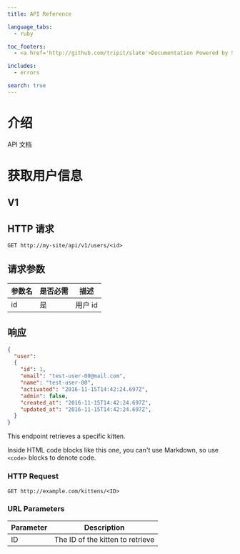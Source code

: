 ```yaml
---
title: API Reference

language_tabs:
  - ruby

toc_footers:
  - <a href='http://github.com/tripit/slate'>Documentation Powered by Slate</a>

includes:
  - errors

search: true
---
```


# 介绍

API 文档

# 获取用户信息

## V1

## HTTP 请求

`GET http://my-site/api/v1/users/<id>`

## 请求参数

参数名 | 是否必需 | 描述
--------- | ------- | -----------
id | 是 | 用户 id

## 响应

```json
{
  "user":
  {
    "id": 1,
    "email": "test-user-00@mail.com",
    "name": "test-user-00",
    "activated": "2016-11-15T14:42:24.697Z",
    "admin": false,
    "created_at": "2016-11-15T14:42:24.697Z",
    "updated_at": "2016-11-15T14:42:24.697Z",
  }
}
```

This endpoint retrieves a specific kitten.

<aside class="warning">Inside HTML code blocks like this one, you can't use Markdown, so use <code>&lt;code&gt;</code> blocks to denote code.</aside>

### HTTP Request

`GET http://example.com/kittens/<ID>`

### URL Parameters

Parameter | Description
--------- | -----------
ID | The ID of the kitten to retrieve
